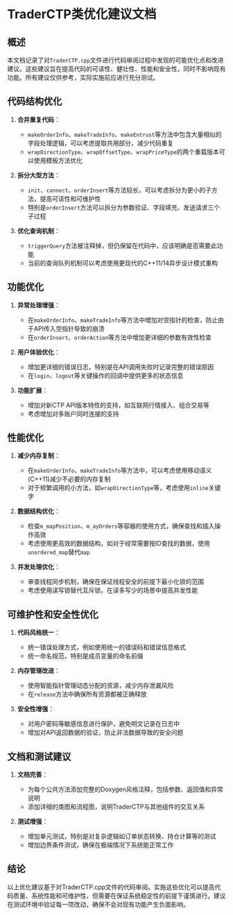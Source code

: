 # TraderCTP类优化建议文档

## 概述

本文档记录了对`TraderCTP.cpp`文件进行代码审阅过程中发现的可能优化点和改进建议。这些建议旨在提高代码的可读性、健壮性、性能和安全性，同时不影响现有功能。所有建议仅供参考，实际实施前应进行充分测试。

## 代码结构优化

1. **合并重复代码**：
   - `makeOrderInfo`、`makeTradeInfo`、`makeEntrust`等方法中包含大量相似的字段处理逻辑，可以考虑提取共用部分，减少代码重复
   - `wrapDirectionType`、`wrapOffsetType`、`wrapPriceType`的两个重载版本可以使用模板方法优化

2. **拆分大型方法**：
   - `init`、`connect`、`orderInsert`等方法较长，可以考虑拆分为更小的子方法，提高可读性和可维护性
   - 特别是`orderInsert`方法可以拆分为参数验证、字段填充、发送请求三个子过程

3. **优化查询机制**：
   - `triggerQuery`方法被注释掉，但仍保留在代码中，应该明确是否需要此功能
   - 当前的查询队列机制可以考虑使用更现代的C++11/14异步设计模式重构

## 功能优化

1. **异常处理增强**：
   - 在`makeOrderInfo`、`makeTradeInfo`等方法中增加对空指针的检查，防止由于API传入空指针导致的崩溃
   - 在`orderInsert`、`orderAction`等方法中增加更详细的参数有效性检查

2. **用户体验优化**：
   - 增加更详细的错误日志，特别是在API调用失败时记录完整的错误原因
   - 在`login`、`logout`等关键操作的回调中提供更多的状态信息

3. **功能扩展**：
   - 增加对新CTP API版本特性的支持，如互联网行情接入、组合交易等
   - 考虑增加对多账户同时连接的支持

## 性能优化

1. **减少内存复制**：
   - 在`makeOrderInfo`、`makeTradeInfo`等方法中，可以考虑使用移动语义(C++11)减少不必要的内存复制
   - 对于频繁调用的小方法，如`wrapDirectionType`等，考虑使用`inline`关键字

2. **数据结构优化**：
   - 检查`m_mapPosition`、`m_ayOrders`等容器的使用方式，确保查找和插入操作高效
   - 考虑使用更高效的数据结构，如对于经常需要按ID查找的数据，使用`unordered_map`替代`map`

3. **并发处理优化**：
   - 审查线程同步机制，确保在保证线程安全的前提下最小化锁的范围
   - 考虑使用读写锁替代互斥锁，在读多写少的场景中提高并发性能

## 可维护性和安全性优化

1. **代码风格统一**：
   - 统一错误处理方式，例如使用统一的错误码和错误信息格式
   - 统一命名规范，特别是成员变量的命名前缀

2. **内存管理改进**：
   - 使用智能指针管理动态分配的资源，减少内存泄漏风险
   - 在`release`方法中确保所有资源都被正确释放

3. **安全性增强**：
   - 对用户密码等敏感信息进行保护，避免明文记录在日志中
   - 增加对API返回数据的验证，防止非法数据导致的安全问题

## 文档和测试建议

1. **文档完善**：
   - 为每个公共方法添加完整的Doxygen风格注释，包括参数、返回值和异常说明
   - 添加详细的类图和流程图，说明TraderCTP与其他组件的交互关系

2. **测试增强**：
   - 增加单元测试，特别是对复杂逻辑如订单状态转换、持仓计算等的测试
   - 增加边界条件测试，确保在极端情况下系统能正常工作

## 结论

以上优化建议基于对TraderCTP.cpp文件的代码审阅。实施这些优化可以提高代码质量、系统性能和可维护性，但需要在保证系统稳定性的前提下谨慎进行。建议在测试环境中验证每一项改动，确保不会对现有功能产生负面影响。

